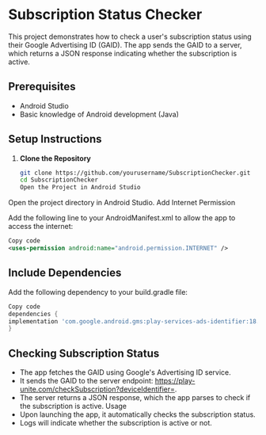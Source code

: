 # Subscription Status Checker

This project demonstrates how to check a user's subscription status using their Google Advertising ID (GAID). The app sends the GAID to a server, which returns a JSON response indicating whether the subscription is active.

## Prerequisites

- Android Studio
- Basic knowledge of Android development (Java)

## Setup Instructions

1. **Clone the Repository**

   ```bash
   git clone https://github.com/yourusername/SubscriptionChecker.git
   cd SubscriptionChecker
   Open the Project in Android Studio
   ```

Open the project directory in Android Studio.
Add Internet Permission

Add the following line to your AndroidManifest.xml to allow the app to access the internet:

```xml
Copy code
<uses-permission android:name="android.permission.INTERNET" />
```

## Include Dependencies

Add the following dependency to your build.gradle file:

```gradle
Copy code
dependencies {
implementation 'com.google.android.gms:play-services-ads-identifier:18.0.1'
}
```

## Checking Subscription Status

- The app fetches the GAID using Google's Advertising ID service.
- It sends the GAID to the server endpoint: https://play-unite.com/checkSubscription?deviceIdentifier=<GAID>.
- The server returns a JSON response, which the app parses to check if the subscription is active.
  Usage
- Upon launching the app, it automatically checks the subscription status.
- Logs will indicate whether the subscription is active or not.
